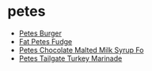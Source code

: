# petes

 * [Petes Burger](../index/p/petes-burger-365949.json)
 * [Fat Petes Fudge](../index/f/fat-petes-fudge.json)
 * [Petes Chocolate Malted Milk Syrup Fo](../index/p/petes-chocolate-malted-milk-syrup-fo.json)
 * [Petes Tailgate Turkey Marinade](../index/p/petes-tailgate-turkey-marinade.json)
